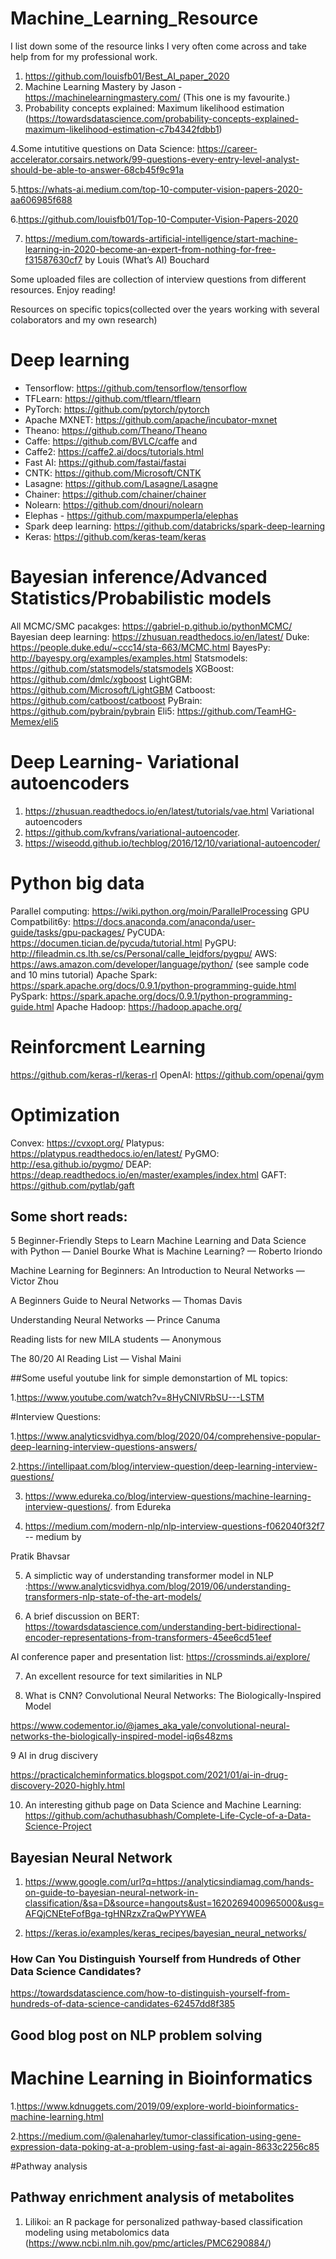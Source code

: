 # Machine_Learning_Resource

I list down some of the resource links I very often come across and take help from for my professional work.


1. https://github.com/louisfb01/Best_AI_paper_2020
2. Machine Learning Mastery by Jason - https://machinelearningmastery.com/ (This one is my favourite.)
3. Probability concepts explained: Maximum likelihood estimation (https://towardsdatascience.com/probability-concepts-explained-maximum-likelihood-estimation-c7b4342fdbb1)

4.Some intutitive questions on Data Science: https://career-accelerator.corsairs.network/99-questions-every-entry-level-analyst-should-be-able-to-answer-68cb45f9c91a

5.https://whats-ai.medium.com/top-10-computer-vision-papers-2020-aa606985f688

6.https://github.com/louisfb01/Top-10-Computer-Vision-Papers-2020

7. https://medium.com/towards-artificial-intelligence/start-machine-learning-in-2020-become-an-expert-from-nothing-for-free-f31587630cf7 by  Louis (What’s AI) Bouchard


Some uploaded files are collection of interview questions from different resources. Enjoy reading!

Resources on specific topics(collected over the years working with several colaborators and my own research)

Deep learning
=============
- Tensorflow: https://github.com/tensorflow/tensorflow
- TFLearn: https://github.com/tflearn/tflearn
- PyTorch: https://github.com/pytorch/pytorch
- Apache MXNET: https://github.com/apache/incubator-mxnet
- Theano: https://github.com/Theano/Theano
- Caffe: https://github.com/BVLC/caffe and
- Caffe2: https://caffe2.ai/docs/tutorials.html
- Fast AI: https://github.com/fastai/fastai
- CNTK: https://github.com/Microsoft/CNTK
- Lasagne: https://github.com/Lasagne/Lasagne
- Chainer: https://github.com/chainer/chainer
- Nolearn: https://github.com/dnouri/nolearn
- Elephas - https://github.com/maxpumperla/elephas
- Spark deep learning: https://github.com/databricks/spark-deep-learning
- Keras: https://github.com/keras-team/keras


Bayesian inference/Advanced Statistics/Probabilistic models
===========================================================
All MCMC/SMC pacakges: https://gabriel-p.github.io/pythonMCMC/
Bayesian deep learning: https://zhusuan.readthedocs.io/en/latest/
Duke: https://people.duke.edu/~ccc14/sta-663/MCMC.html
BayesPy: http://bayespy.org/examples/examples.html
Statsmodels: https://github.com/statsmodels/statsmodels
XGBoost: https://github.com/dmlc/xgboost
LightGBM: https://github.com/Microsoft/LightGBM
Catboost: https://github.com/catboost/catboost
PyBrain: https://github.com/pybrain/pybrain
Eli5: https://github.com/TeamHG-Memex/eli5


Deep Learning- Variational autoencoders
========================================
1. https://zhusuan.readthedocs.io/en/latest/tutorials/vae.html Variational autoencoders
2. https://github.com/kvfrans/variational-autoencoder.
3. https://wiseodd.github.io/techblog/2016/12/10/variational-autoencoder/


Python big data
================
Parallel computing: https://wiki.python.org/moin/ParallelProcessing
GPU Compatbilit6y: https://docs.anaconda.com/anaconda/user-guide/tasks/gpu-packages/
PyCUDA: https://documen.tician.de/pycuda/tutorial.html
PyGPU: http://fileadmin.cs.lth.se/cs/Personal/calle_lejdfors/pygpu/
AWS: https://aws.amazon.com/developer/language/python/ (see sample code and 10 mins tutorial)
Apache Spark: https://spark.apache.org/docs/0.9.1/python-programming-guide.html
PySpark: https://spark.apache.org/docs/0.9.1/python-programming-guide.html
Apache Hadoop: https://hadoop.apache.org/


Reinforcment Learning
======================
https://github.com/keras-rl/keras-rl
OpenAI: https://github.com/openai/gym


Optimization
============
Convex: https://cvxopt.org/
Platypus: https://platypus.readthedocs.io/en/latest/
PyGMO: http://esa.github.io/pygmo/
DEAP: https://deap.readthedocs.io/en/master/examples/index.html
GAFT: https://github.com/pytlab/gaft



## Some short reads:

5 Beginner-Friendly Steps to Learn Machine Learning and Data Science with Python — Daniel Bourke
What is Machine Learning? — Roberto Iriondo

Machine Learning for Beginners: An Introduction to Neural Networks — Victor Zhou

A Beginners Guide to Neural Networks — Thomas Davis

Understanding Neural Networks — Prince Canuma

Reading lists for new MILA students — Anonymous

The 80/20 AI Reading List — Vishal Maini



##Some useful youtube link for simple demonstartion of ML topics:

1.https://www.youtube.com/watch?v=8HyCNIVRbSU---LSTM 


#Interview Questions:

1.https://www.analyticsvidhya.com/blog/2020/04/comprehensive-popular-deep-learning-interview-questions-answers/


2.https://intellipaat.com/blog/interview-question/deep-learning-interview-questions/ 


3. https://www.edureka.co/blog/interview-questions/machine-learning-interview-questions/. from Edureka

4. https://medium.com/modern-nlp/nlp-interview-questions-f062040f32f7 -- medium by 

Pratik Bhavsar

5. A simplictic way of understanding transformer model in NLP :https://www.analyticsvidhya.com/blog/2019/06/understanding-transformers-nlp-state-of-the-art-models/

6. A brief discussion on BERT: https://towardsdatascience.com/understanding-bert-bidirectional-encoder-representations-from-transformers-45ee6cd51eef

AI conference paper and presentation list: https://crossminds.ai/explore/

7. An excellent resource for text similarities in NLP

8. What is CNN? Convolutional Neural Networks: The Biologically-Inspired Model

https://www.codementor.io/@james_aka_yale/convolutional-neural-networks-the-biologically-inspired-model-iq6s48zms

9 AI in drug discivery

https://practicalcheminformatics.blogspot.com/2021/01/ai-in-drug-discovery-2020-highly.html

10. An interesting github page on Data Science and Machine Learning: https://github.com/achuthasubhash/Complete-Life-Cycle-of-a-Data-Science-Project



## Bayesian Neural Network

1. https://www.google.com/url?q=https://analyticsindiamag.com/hands-on-guide-to-bayesian-neural-network-in-classification/&sa=D&source=hangouts&ust=1620269400965000&usg=AFQjCNEteFofBga-tgHNRzxZraQwPYYWEA

2. https://keras.io/examples/keras_recipes/bayesian_neural_networks/



### How Can You Distinguish Yourself from Hundreds of Other Data Science Candidates?




https://towardsdatascience.com/how-to-distinguish-yourself-from-hundreds-of-data-science-candidates-62457dd8f385


## Good blog post on NLP problem solving




# Machine Learning in Bioinformatics

1.https://www.kdnuggets.com/2019/09/explore-world-bioinformatics-machine-learning.html

2.https://medium.com/@alenaharley/tumor-classification-using-gene-expression-data-poking-at-a-problem-using-fast-ai-again-8633c2256c85


#Pathway analysis

## Pathway enrichment analysis of metabolites

1. Lilikoi: an R package for personalized pathway-based classification modeling using metabolomics data 
   (https://www.ncbi.nlm.nih.gov/pmc/articles/PMC6290884/)


